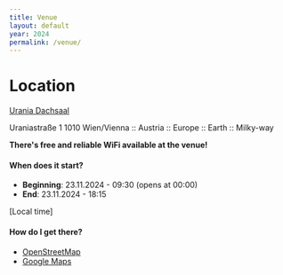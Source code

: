 ```yaml
---
title: Venue
layout: default
year: 2024
permalink: /venue/
---
```


# Location

[Urania Dachsaal](https://www.vhs.at/de/ueber-die-vhs/veranstaltungszentren#1010-wien-vhs-wiener-urania-veranstaltungssale)

Uraniastraße 1 1010 Wien/Vienna :: Austria :: Europe :: Earth :: Milky-way

**There's free and reliable WiFi available at the venue!**

#### When does it start?

- **Beginning**: 23.11.2024 - 09:30 (opens at 00:00)
- **End**: 23.11.2024 - 18:15

[Local time]

#### How do I get there?

- [OpenStreetMap](https://www.openstreetmap.org/node/1501815140#map=19/48.21162/16.38391)
- [Google Maps](https://goo.gl/maps/Frm43Ydp9B6hdqgB7)
